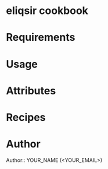 # eliqsir cookbook

# Requirements

# Usage

# Attributes

# Recipes

# Author

Author:: YOUR_NAME (<YOUR_EMAIL>)
